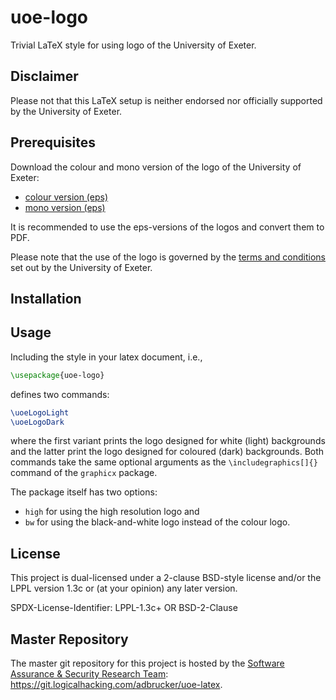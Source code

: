 # uoe-logo

Trivial LaTeX style for using logo of the University of Exeter.

## Disclaimer

Please not that this LaTeX setup is neither endorsed nor officially
supported by the University of Exeter.

## Prerequisites 

Download the colour and mono version of the logo of the University of Exeter:

* [colour version (eps)](http://www.exeter.ac.uk/departments/communication/communications/design/downloads/logos/colour_logo_vector.eps)
* [mono version (eps)](http://www.exeter.ac.uk/departments/communication/communications/design/downloads/logos/mono_logo_vector.eps)

It is recommended to use the eps-versions of the logos and convert them to PDF. 

Please note that the use of the logo is governed by the
[terms and conditions](http://www.exeter.ac.uk/departments/communication/communications/design/visualidentity/)
set out by the University of Exeter.
  
## Installation 

## Usage

Including the style in your latex document, i.e., 
```tex
\usepackage{uoe-logo}
```
defines two commands:
```tex
\uoeLogoLight
\uoeLogoDark
```
where the first variant prints the logo designed for white (light)
backgrounds and the latter print the logo designed for coloured (dark)
backgrounds. Both commands take the same optional arguments as the
`\includegraphics[]{}` command of the `graphicx` package.

The package itself has two options:
* `high` for using the high resolution logo and  
* `bw` for using the black-and-white logo instead of the colour logo.

## License

This project is dual-licensed under a 2-clause BSD-style license and/or the 
LPPL version 1.3c or (at your opinion) any later version. 

SPDX-License-Identifier: LPPL-1.3c+ OR BSD-2-Clause

## Master Repository

The master git repository for this project is hosted by the [Software
Assurance & Security Research Team](https://logicalhacking.com):
<https://git.logicalhacking.com/adbrucker/uoe-latex>.
